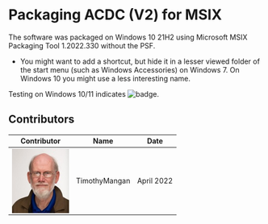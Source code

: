 # Packaging ACDC (V2) for MSIX

The software was packaged on Windows 10 21H2 using Microsoft MSIX Packaging Tool 1.2022.330 without the PSF.
* You might want to add a shortcut, but hide it in a lesser viewed folder of the start menu (such as Windows Accessories) on Windows 7.  On Windows 10 you might use a less interesting name.


Testing on Windows 10/11 indicates ![badge](https://img.shields.io/badge/-Full%20Fidelity-brightgreen?style=for-the-badge).  


## Contributors

| Contributor | Name | Date |
|----|----|----|
| [<img src="/media/Contributors/TimMangan.jpg" align="left" Height="128" />](/media/Contributors/TimMangan.jpg) | TimothyMangan | April 2022 |


